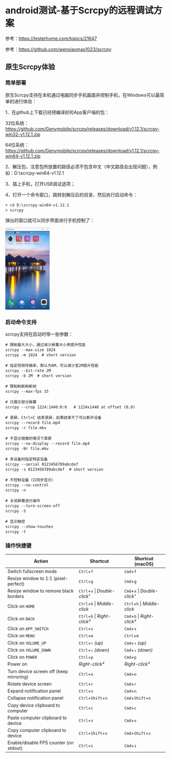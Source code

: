 # android测试-基于Scrcpy的远程调试方案

参考：https://testerhome.com/topics/21647

参考：https://github.com/wenxiaomao1023/scrcpy

## 原生Scrcpy体验

### 简单部署

原生Scrcpy支持在本机通过电脑同步手机画面并控制手机，在Windows可以最简单的进行体验：

1、在github上下载已经预编译好的App客户端的包：

32位系统：https://github.com/Genymobile/scrcpy/releases/download/v1.12.1/scrcpy-win32-v1.12.1.zip

64位系统：https://github.com/Genymobile/scrcpy/releases/download/v1.12.1/scrcpy-win64-v1.12.1.zip

2、解压包，注意包所放置的路径必须不包含中文（中文路径会出现问题），例如：D:\scrcpy-win64-v1.12.1

3、插上手机，打开USB调试选项；

4、打开一个命令窗口，跳转到解压后的目录，然后执行启动命令：

```
> cd D:\scrcpy-win64-v1.12.1
> scrcpy
```

弹出的窗口就可以同步界面进行手机控制了：

<img src="android%E6%B5%8B%E8%AF%95-%E5%9F%BA%E4%BA%8EScrcpy%E7%9A%84%E8%BF%9C%E7%A8%8B%E8%B0%83%E8%AF%95%E6%96%B9%E6%A1%88.assets/image-20210112105832753.png" alt="image-20210112105832753" style="zoom:25%;" />

### 启动命令支持

scrcpy支持在启动时带一些参数：

```
# 限制最大大小，通过减少屏幕大小来提升性能
scrcpy --max-size 1024
scrcpy -m 1024  # short version

# 指定视频传输率，默认为8M，可以减少至2M提升性能
scrcpy --bit-rate 2M
scrcpy -b 2M  # short version

# 限制刷新刷新帧
scrcpy --max-fps 15

# 只展示部分屏幕
scrcpy --crop 1224:1440:0:0   # 1224x1440 at offset (0,0)

# 录屏，Ctrl+C 结束录屏，如果结束不了可以断开设备
scrcpy --record file.mp4
scrcpy -r file.mkv

# 不显示镜像的情况下录屏
scrcpy --no-display --record file.mp4
scrcpy -Nr file.mkv

# 多设备时指定特定设备
scrcpy --serial 0123456789abcdef
scrcpy -s 0123456789abcdef  # short version

# 不控制设备（只同步显示）
scrcpy --no-control
scrcpy -n

# 关闭屏幕进行操作
scrcpy --turn-screen-off
scrcpy -S

# 显示触控
scrcpy --show-touches
scrcpy -t
```



### 操作快捷键

| Action                                  | Shortcut                      | Shortcut (macOS)             |
| --------------------------------------- | ----------------------------- | ---------------------------- |
| Switch fullscreen mode                  | `Ctrl`+`f`                    | `Cmd`+`f`                    |
| Resize window to 1:1 (pixel-perfect)    | `Ctrl`+`g`                    | `Cmd`+`g`                    |
| Resize window to remove black borders   | `Ctrl`+`x` \| *Double-click¹* | `Cmd`+`x` \| *Double-click¹* |
| Click on `HOME`                         | `Ctrl`+`h` \| *Middle-click*  | `Ctrl`+`h` \| *Middle-click* |
| Click on `BACK`                         | `Ctrl`+`b` \| *Right-click²*  | `Cmd`+`b` \| *Right-click²*  |
| Click on `APP_SWITCH`                   | `Ctrl`+`s`                    | `Cmd`+`s`                    |
| Click on `MENU`                         | `Ctrl`+`m`                    | `Ctrl`+`m`                   |
| Click on `VOLUME_UP`                    | `Ctrl`+`↑` *(up)*             | `Cmd`+`↑` *(up)*             |
| Click on `VOLUME_DOWN`                  | `Ctrl`+`↓` *(down)*           | `Cmd`+`↓` *(down)*           |
| Click on `POWER`                        | `Ctrl`+`p`                    | `Cmd`+`p`                    |
| Power on                                | *Right-click²*                | *Right-click²*               |
| Turn device screen off (keep mirroring) | `Ctrl`+`o`                    | `Cmd`+`o`                    |
| Rotate device screen                    | `Ctrl`+`r`                    | `Cmd`+`r`                    |
| Expand notification panel               | `Ctrl`+`n`                    | `Cmd`+`n`                    |
| Collapse notification panel             | `Ctrl`+`Shift`+`n`            | `Cmd`+`Shift`+`n`            |
| Copy device clipboard to computer       | `Ctrl`+`c`                    | `Cmd`+`c`                    |
| Paste computer clipboard to device      | `Ctrl`+`v`                    | `Cmd`+`v`                    |
| Copy computer clipboard to device       | `Ctrl`+`Shift`+`v`            | `Cmd`+`Shift`+`v`            |
| Enable/disable FPS counter (on stdout)  | `Ctrl`+`i`                    | `Cmd`+`i`                    |